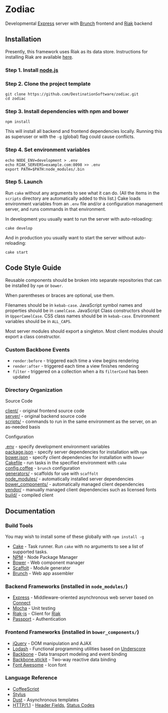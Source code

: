 # Zodiac

Developmental [Express](http://expressjs.com/) server with [Brunch](http://brunch.io) frontend and [Riak](http://basho.com/riak/) backend

## Installation

Presently, this framework uses Riak as its data store.
Instructions for installing Riak are available [here](http://docs.basho.com/riak/latest/quickstart/).

### Step 1. Install [node.js](http://nodejs.org/)

### Step 2. Clone the project template

    git clone https://github.com/DestinationSoftware/zodiac.git
    cd zodiac

### Step 3. Install dependencies with npm and bower

    npm install

This will install all backend and frontend dependencies locally. Running this as superuser or with the `-g` (global) flag could cause conflicts.

### Step 4. Set environment variables

    echo NODE_ENV=development > .env
    echo RIAK_SERVERS=example.com:8098 >> .env
    export PATH=$PATH:node_modules/.bin

### Step 5. Launch

Run `cake` without any arguments to see what it can do. (All the items in the `scripts` directory are automatically added to this list.) Cake loads environment variables from an `.env` file and/or a configuration management server, and runs commands in that environment.

In development you usually want to run the server with auto-reloading:

    cake develop

And in production you usually want to start the server without auto-reloading:

    cake start

## Code Style Guide

Reusable components should be broken into separate repositories that can be installed by `npm` or `bower`.

When parentheses or braces are optional, use them.

Filenames should be in `kebab-case`. JavaScript symbol names and properties should be in `camelCase`. JavaScript Class constructors should be in `UpperCamelCase`. CSS class names should be in `kebab-case`. Environment variables should be in `ALL_CAPS`.

Most server modules should export a singleton. Most client modules should export a class constructor.

### Custom Backbone Events

- `render:before` - triggered each time a view begins rendering
- `render:after` - triggered each time a view finishes rendering
- `filter` - triggered on a collection when a its `filterCond` has been updated

### Directory Organization

Source Code

[client/](client/) - original frontend source code  
[server/](server/index.html) - original backend source code  
[scripts/](scripts/) - commands to run in the same environment as the server, on an as-needed basis  

Configuration

[.env](.env) - specify development environment variables  
[package.json](package.json) - specify server dependencies for installation with `npm`  
[bower.json](bower.json) - specify client dependencies for installation with `bower`  
[Cakefile](Cakefile) - run tasks in the specified environment with `cake`  
[config.coffee](config.coffee) - `brunch` configuration  
[generators/](generators/) - scaffolds for use with `scaffolt`  
[node_modules/](node_modules/) - automatically installed server dependencies  
[bower_components/](bower_components/) - automatically managed client dependencies  
[vendor/](vendor/) - manually managed client dependencies such as licensed fonts  
[build/](build/) - compiled client  

## Documentation

### Build Tools

You may wish to install some of these globally with `npm install -g`

- [Cake](http://coffeescript.org/documentation/docs/cake.html) - Task runner. Run `cake` with no arguments to see a list of supported tasks.
- [NPM](https://npmjs.org/doc/cli/npm.html) - Node Package Manager
- [Bower](http://twitter.github.com/bower/) - Web component manager
- [Scaffolt](https://github.com/paulmillr/scaffolt) - Module generator
- [Brunch](http://brunch.io/) - Web app assembler

### Backend Frameworks (installed in `node_modules/`)

- [Express](http://expressjs.com/) - Middleware-oriented asynchronous web server
based on [Connect](http://www.senchalabs.org/connect/)
- [Mocha](http://visionmedia.github.com/mocha/) - Unit testing
- [Riak-js](http://riakjs.com/) - Client for [Riak](http://docs.basho.com/riak/latest/dev/references/http/)
- [Passport](http://passportjs.org/) - Authentication

### Frontend Frameworks (installed in `bower_components/`)

- [jQuery](http://api.jquery.com/) - DOM manipulation and AJAX
- [Lodash](http://lodash.com/docs) - Functional programming utilities based on [Underscore](http://underscorejs.org/)
- [Backbone](http://backbonejs.org/) - Data transport modeling and event binding
- [Backbone.stickit](http://nytimes.github.io/backbone.stickit/) - Two-way reactive data binding
- [Font Awesome](http://fortawesome.github.com/Font-Awesome/) - Icon font

### Language Reference

- [CoffeeScript](http://coffeescript.org/)
- [Stylus](http://learnboost.github.io/stylus/)
- [Dust](http://akdubya.github.io/dustjs/) - Asynchronous templates
- [HTTP/1.1](http://www.w3.org/Protocols/rfc2616/rfc2616.html) - [Header Fields](http://www.w3.org/Protocols/rfc2616/rfc2616-sec14.html), [Status Codes](http://www.w3.org/Protocols/rfc2616/rfc2616-sec10.html)
